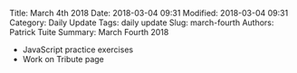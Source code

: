 Title: March 4th 2018
Date: 2018-03-04 09:31
Modified: 2018-03-04 09:31
Category: Daily Update
Tags: daily update
Slug: march-fourth
Authors: Patrick Tuite
Summary: March Fourth 2018

* JavaScript practice exercises
* Work on Tribute page
